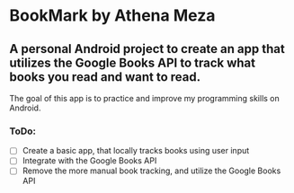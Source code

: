 # BookMark by Athena Meza


## A personal Android project to create an app that utilizes the Google Books API to track what books you read and want to read. 
The goal of this app is to practice and improve my programming skills on Android. 

### ToDo: 
- [ ] Create a basic app, that locally tracks books using user input
- [ ] Integrate with the Google Books API
- [ ] Remove the more manual book tracking, and utilize the Google Books API